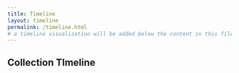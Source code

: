 ```yaml
---
title: Timeline
layout: timeline
permalink: /timeline.html
# a timeline visualization will be added below the content in this file
---
```


## Collection TImeline
